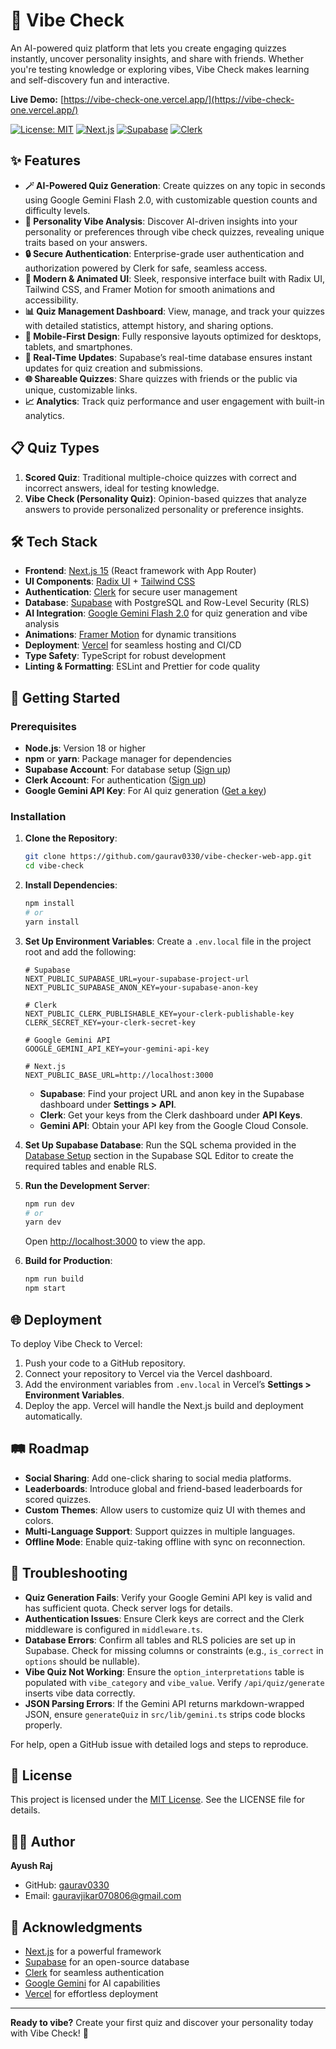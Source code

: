 # 🧠 Vibe Check

An AI-powered quiz platform that lets you create engaging quizzes instantly, uncover personality insights, and share with friends. Whether you're testing knowledge or exploring vibes, Vibe Check makes learning and self-discovery fun and interactive.

**Live Demo:** [https://vibe-check-one.vercel.app/](https://vibe-check-one.vercel.app/)

[![License: MIT](https://img.shields.io/badge/License-MIT-yellow.svg)](https://opensource.org/licenses/MIT)
[![Next.js](https://img.shields.io/badge/Next.js-15-black)](https://nextjs.org/)
[![Supabase](https://img.shields.io/badge/Supabase-PostgreSQL-green)](https://supabase.com/)
[![Clerk](https://img.shields.io/badge/Clerk-Authentication-blue)](https://clerk.com/)

## ✨ Features

- **🪄 AI-Powered Quiz Generation**: Create quizzes on any topic in seconds using Google Gemini Flash 2.0, with customizable question counts and difficulty levels.
- **🧠 Personality Vibe Analysis**: Discover AI-driven insights into your personality or preferences through vibe check quizzes, revealing unique traits based on your answers.
- **🔒 Secure Authentication**: Enterprise-grade user authentication and authorization powered by Clerk for safe, seamless access.
- **🚀 Modern & Animated UI**: Sleek, responsive interface built with Radix UI, Tailwind CSS, and Framer Motion for smooth animations and accessibility.
- **📊 Quiz Management Dashboard**: View, manage, and track your quizzes with detailed statistics, attempt history, and sharing options.
- **📱 Mobile-First Design**: Fully responsive layouts optimized for desktops, tablets, and smartphones.
- **🔄 Real-Time Updates**: Supabase’s real-time database ensures instant updates for quiz creation and submissions.
- **🌐 Shareable Quizzes**: Share quizzes with friends or the public via unique, customizable links.
- **📈 Analytics**: Track quiz performance and user engagement with built-in analytics.

## 📋 Quiz Types

1. **Scored Quiz**: Traditional multiple-choice quizzes with correct and incorrect answers, ideal for testing knowledge.
2. **Vibe Check (Personality Quiz)**: Opinion-based quizzes that analyze answers to provide personalized personality or preference insights.

## 🛠️ Tech Stack

- **Frontend**: [Next.js 15](https://nextjs.org/) (React framework with App Router)
- **UI Components**: [Radix UI](https://www.radix-ui.com/) + [Tailwind CSS](https://tailwindcss.com/)
- **Authentication**: [Clerk](https://clerk.com/) for secure user management
- **Database**: [Supabase](https://supabase.com/) with PostgreSQL and Row-Level Security (RLS)
- **AI Integration**: [Google Gemini Flash 2.0](https://cloud.google.com/gemini) for quiz generation and vibe analysis
- **Animations**: [Framer Motion](https://www.framer.com/motion/) for dynamic transitions
- **Deployment**: [Vercel](https://vercel.com/) for seamless hosting and CI/CD
- **Type Safety**: TypeScript for robust development
- **Linting & Formatting**: ESLint and Prettier for code quality

## 🚀 Getting Started

### Prerequisites

- **Node.js**: Version 18 or higher
- **npm** or **yarn**: Package manager for dependencies
- **Supabase Account**: For database setup ([Sign up](https://supabase.com/))
- **Clerk Account**: For authentication ([Sign up](https://clerk.com/))
- **Google Gemini API Key**: For AI quiz generation ([Get a key](https://cloud.google.com/gemini))

### Installation

1. **Clone the Repository**:
   ```bash
   git clone https://github.com/gaurav0330/vibe-checker-web-app.git
   cd vibe-check
   ```

2. **Install Dependencies**:
   ```bash
   npm install
   # or
   yarn install
   ```

3. **Set Up Environment Variables**:
   Create a `.env.local` file in the project root and add the following:
   ```env
   # Supabase
   NEXT_PUBLIC_SUPABASE_URL=your-supabase-project-url
   NEXT_PUBLIC_SUPABASE_ANON_KEY=your-supabase-anon-key

   # Clerk
   NEXT_PUBLIC_CLERK_PUBLISHABLE_KEY=your-clerk-publishable-key
   CLERK_SECRET_KEY=your-clerk-secret-key

   # Google Gemini API
   GOOGLE_GEMINI_API_KEY=your-gemini-api-key

   # Next.js
   NEXT_PUBLIC_BASE_URL=http://localhost:3000
   ```
   - **Supabase**: Find your project URL and anon key in the Supabase dashboard under **Settings > API**.
   - **Clerk**: Get your keys from the Clerk dashboard under **API Keys**.
   - **Gemini API**: Obtain your API key from the Google Cloud Console.

4. **Set Up Supabase Database**:
   Run the SQL schema provided in the [Database Setup](#database-setup) section in the Supabase SQL Editor to create the required tables and enable RLS.

5. **Run the Development Server**:
   ```bash
   npm run dev
   # or
   yarn dev
   ```
   Open [http://localhost:3000](http://localhost:3000) to view the app.

6. **Build for Production**:
   ```bash
   npm run build
   npm start
   ```

## 🌐 Deployment

To deploy Vibe Check to Vercel:

1. Push your code to a GitHub repository.
2. Connect your repository to Vercel via the Vercel dashboard.
3. Add the environment variables from `.env.local` in Vercel’s **Settings > Environment Variables**.
4. Deploy the app. Vercel will handle the Next.js build and deployment automatically.

## 🛤️ Roadmap

- **Social Sharing**: Add one-click sharing to social media platforms.
- **Leaderboards**: Introduce global and friend-based leaderboards for scored quizzes.
- **Custom Themes**: Allow users to customize quiz UI with themes and colors.
- **Multi-Language Support**: Support quizzes in multiple languages.
- **Offline Mode**: Enable quiz-taking offline with sync on reconnection.

## 🐛 Troubleshooting

- **Quiz Generation Fails**: Verify your Google Gemini API key is valid and has sufficient quota. Check server logs for details.
- **Authentication Issues**: Ensure Clerk keys are correct and the Clerk middleware is configured in `middleware.ts`.
- **Database Errors**: Confirm all tables and RLS policies are set up in Supabase. Check for missing columns or constraints (e.g., `is_correct` in `options` should be nullable).
- **Vibe Quiz Not Working**: Ensure the `option_interpretations` table is populated with `vibe_category` and `vibe_value`. Verify `/api/quiz/generate` inserts vibe data correctly.
- **JSON Parsing Errors**: If the Gemini API returns markdown-wrapped JSON, ensure `generateQuiz` in `src/lib/gemini.ts` strips code blocks properly.

For help, open a GitHub issue with detailed logs and steps to reproduce.

## 📜 License

This project is licensed under the [MIT License](LICENSE). See the LICENSE file for details.

## 🧑‍💻 Author

**Ayush Raj**

- GitHub: [gaurav0330](https://github.com/gaurav0330)
- Email: [gauravjikar070806@gmail.com](mailto:gauravjikar070806@gmail.com)

## 🙌 Acknowledgments

- [Next.js](https://nextjs.org/) for a powerful framework
- [Supabase](https://supabase.com/) for an open-source database
- [Clerk](https://clerk.com/) for seamless authentication
- [Google Gemini](https://cloud.google.com/gemini) for AI capabilities
- [Vercel](https://vercel.com/) for effortless deployment

---

**Ready to vibe?** Create your first quiz and discover your personality today with Vibe Check! 🎉
